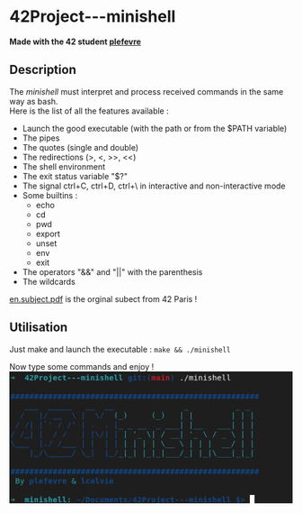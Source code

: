 # 42Project---minishell

**Made with the 42 student [plefevre](https://github.com/D420D4)**  

## Description

The *minishell* must interpret and process received commands in the same way as bash.  
Here is the list of all the features available :  
- Launch the good executable (with the path or from the $PATH variable)
- The pipes
- The quotes (single and double)
- The redirections (>, <, >>, <<)
- The shell environment 
- The exit status variable "$?"
- The signal ctrl+C, ctrl+D, ctrl+\ in interactive and non-interactive mode
- Some builtins :
    - echo
    - cd
    - pwd
    - export
    - unset
    - env
    - exit
- The operators "&&"  and "||" with the parenthesis
- The wildcards

[en.subject.pdf](https://github.com/anonylouis/42Project---minishell/blob/main/en.subject.pdf) is the orginal subect from 42 Paris !

## Utilisation

Just make and launch the executable : ```make && ./minishell```  

Now type some commands and enjoy !  
![42Minishell](https://github.com/anonylouis/42Project---minishell/blob/main/42Minishell.png)
